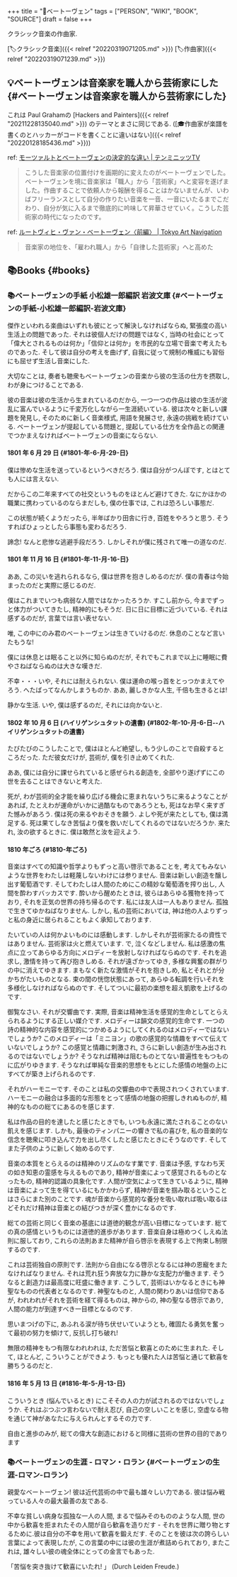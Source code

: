 +++
title = "📝ベートーヴェン"
tags = ["PERSON", "WIKI", "BOOK", "SOURCE"]
draft = false
+++

クラシック音楽の作曲家.

[🏷クラシック音楽]({{< relref "20220319071205.md" >}}) [🏷作曲家]({{< relref "20220319071239.md" >}})


## 💡ベートーヴェンは音楽家を職人から芸術家にした {#ベートーヴェンは音楽家を職人から芸術家にした}

これは Paul Grahamの [Hackers and Painters]({{< relref "20211228135040.md" >}}) のテーマとまさに同じである.
([🎓作曲家が楽譜を書くのとハッカーがコードを書くことに違いはない]({{< relref "20220128185436.md" >}}))

ref: [モーツァルトとベートーヴェンの決定的な違い | テンミニッツTV](https://10mtv.jp/pc/column/article.php?column_article_id=2520)

> こうした音楽家の位置付けを画期的に変えたのがベートーヴェンでした。ベートーヴェンを境に音楽家は「職人」から「芸術家」へと変容を遂げました。作曲することで依頼人から報酬を得ることはかないませんが、いわばフリーランスとして自分の作りたい音楽を一音、一音にいたるまでこだわり、自分が気に入るまで徹底的に吟味して昇華させていく。こうした芸術家の時代になったのです。

ref: [ルートヴィヒ・ヴァン・ベートーヴェン〈前編〉 | Tokyo Art Navigation](https://tokyoartnavi.jp/column/2834/)

> 音楽家の地位を、「雇われ職人」から「自律した芸術家」へと高めた


## 📚Books {#books}


### 📚ベートーヴェンの手紙  小松雄一郎編訳 岩波文庫 {#ベートーヴェンの手紙-小松雄一郎編訳-岩波文庫}

傑作といわれる楽曲はいずれも彼にとって解決しなければならぬ, 緊張度の高い生活上の問題であった. それは彼個人だけの問題ではなく, 当時の社会にとって「偉大とされるものは何か」「信仰とは何か」を市民的な立場で音楽で考えたものであった. そして彼は自分の考えを曲げず, 自我に従って規制の権威にも習俗にも屈せず生活し音楽にした.

大切なことは, 奏者も聴衆もベートーヴェンの音楽から彼の生活の仕方を摂取し, わが身につけることである.

彼の音楽は彼の生活から生まれているのだから, 一つ一つの作品は彼の生活が波乱に富んでいるように千変万化しながら一生涯続いている. 彼は次々と新しい課題を発見し, そのために新しく音楽様式, 用語を発展させ, 永遠の挑戦を続けている. ベートーヴェンが提起している問題と, 提起している仕方を全作品との関連でつかまえなければベートーヴェンの音楽にならない.


#### 1801 年 6 月 29 日 {#1801-年-6-月-29-日}

僕は惨めな生活を送っているというべきだろう.
僕は自分がつんぼです, とはとても人には言えない.

だからこの二年来すべての社交というものをほとんど避けてきた.
なにかほかの職業に携わっているのならまだしも,
僕の仕事では, これは恐ろしい事態だ.

この状態が続くようだったら, 半年ばかり田舎に行き, 百姓をやろうと思う.
そうすればひょっとしたら事態も変わるだろう.

諦念! なんと悲惨な逃避手段だろう. しかしそれが僕に残されて唯一の道なのだ.


#### 1801 年 11 月 16 日 {#1801-年-11-月-16-日}

ああ, この災いを逃れられるなら, 僕は世界を抱きしめるのだが.
僕の青春は今始まったのだと実際に感じるのだ.

僕はこれまでいつも病弱な人間ではなかったろうか.
すこし前から, 今までずっと体力がついてきたし, 精神的にもそうだ.
日に日に目標に近づいている. それは感ずるのだが, 言葉では言い表せない.

唯, この中にのみ君のベートーヴェンは生きていけるのだ. 休息のことなど言いたもうな!

僕には休息とは眠ること以外に知らぬのだが,
それでもこれまで以上に睡眠に費やさねばならぬのは大きな嘆きだ.

不幸・・・いや, それには耐えられない.
僕は運命の喉っ首をとっつかまえてやろう.
へたばってなんかしまうものか. ああ, 麗しきかな人生, 千倍も生きるとは!

静かな生活. いや, 僕は感ずるのだ, それには向かないと.


#### 1802 年 10 月 6 日 (ハイリゲンシュタットの遺書) {#1802-年-10-月-6-日--ハイリゲンシュタットの遺書}

たびたびのこうしたことで, 僕はほとんど絶望し,
もう少しのことで自殺するところだった.
ただ彼女だけが, 芸術が, 僕を引き止めてくれた.

ああ, 僕には自分に課せられていると感ぜられる創造を,
全部やり遂げずにこの世を去ることはできないと考えた.

死が, わが芸術的全才能を繰り広げる機会に恵まれないうちに来るようなことがあれば,
たとえわが運命がいかに過酷なものであろうとも, 死はなお早く来すぎた憾みがあろう.
僕は死の来るやおそきを願う. よしや死が来たとしても, 僕は満足する.
死は果てしなき苦悩より僕を救いだしてくれるのではないだろうか.
来たれ, 汝の欲するときに. 僕は敢然と汝を迎えよう.


#### 1810 年ごろ {#1810-年ごろ}

音楽はすべての知識や哲学よりもずっと高い啓示であることを,
考えてもみないような世界をわたしは軽蔑しないわけには参りません.
音楽は新しい創造を醸し出す葡萄酒です.
そしてわたしは人間のためにこの精妙な葡萄酒を搾り出し, 人間を酔わすバッカスです.
酔いから醒めたときは, 彼らはあらゆる獲物を持っており,
それを正気の世界の持ち帰るのです.
私には友人は一人もありません. 孤独で生きてゆかねばなりません.
しかし, 私の芸術においては,
神は他の人よりずっと私の身近に居られることもよく承知しております.

たいていの人は何かよいものには感動します.
しかしそれが芸術家たるの資性ではありません.
芸術家は火と燃えています. で, 泣くなどしません.
私は感激の焦点に立ってあらゆる方向にメロディーを放射しなければならぬのです.
それを追求し, 激情を持って再び抱きしめる. それが遠ざかってゆき,
多様な興奮の群がりの中に消えてゆきます. まもなく新たな激情がそれを抱きしめ,
私とそれとが分かちがたいものとなる.
束の間の恍惚状態にあって, あらゆる転調を行いそれを多様化しなければならぬのです. そしてついに最初の楽想を超え凱歌を上げるのです.

御覧なさい. それが交響曲です.
実際, 音楽は精神生活を感覚的生命としてとらえられるようにする正しい媒介です.
メロディーは韻文の感覚的生命です. 一つの詩の精神的な内容を感覚的につかめるようにしてくれるのはメロディーではないでしょうか? このメロディーは「ミニヨン」の歌の感覚的な情趣をすべて伝えていないでしょうか?
この感覚と情趣に刺激され, さらに新しい創造が生み出されるのではないでしょうか? そうなれば精神は阻むものとてない普遍性をもつものに広がりゆきます. そうなれば単純な音楽的思想をもとにした感情の地盤の上にすべてが築き上げられるのです.

それがハーモニーです. そのことは私の交響曲の中で表現されつくされています. ハーモニーの融合は多面的な形態をとって感情の地盤の把握しきれぬものが,
精神的なものの総てにあるのを感じます.

私は作品の目的を達したと感じたときでも,
いつも永遠に満たされることのない飢えを感じます.
しかも, 最後のティンパニーの響きで私の喜びを, 私の音楽的な信念を聴衆に叩き込んで力を出し尽くしたと感じたときにそうなのです.
そしてまた子供のように新しく始めるのです.

音楽の本質をとらえるのは精神のリズムのなす業です.
音楽は予感, すなわち天の如き知恵の霊感を与えるものであり,
精神が音楽によって感覚されるものとなったもの, 精神的認識の具象化です.
人間が空気によって生きているように,
精神は音楽によって生を得ているにもかかわらず,
精神が音楽を掴み取るということはさらにまた別のことです.
魂が音楽から感覚的な養分を吸い取れば吸い取るほどそれだけ精神は音楽との結びつきが深く豊かになるのです.

総ての芸術と同じく音楽の基底には道徳的観念が高い目標になっています. 総ての真の感情というものには道徳的進歩があります.
音楽自身は極めつくしえぬ法則に服しており,
これらの法則あまた精神が自ら啓示を表現する上で拘束し制限するのです.

これは芸術独自の原則です.
法則から自由になる啓示となるには神の恩寵をまたなければなりません.
それは荒れ狂う奔放な力に静かな支配力が働きます.
そうなると創造力は最高度に旺盛に働きます.
こうして, 芸術はいかなるときにも神聖なものの代表者となるのです.
神聖なものと, 人間の関わりあいは信仰であるが,
われわれがそれを芸術を経て得るものは, 神からの, 神の聖なる啓示であり,
人間の能力が到達すべき一目標となるのです.

思いまつげの下に, あふれる涙が待ち伏せいていようとも,
確固たる勇気を奮って最初の努力を傾けて, 反抗し打ち破れ!

無限の精神をもつ有限なわれわれは, ただ苦悩と歓喜とのために生まれた.
そして, ほとんど, こういうことができよう.
もっとも優れた人は苦悩と通じて歓喜を勝ちうるのだと.


#### 1816 年 5 月 13 日 {#1816-年-5-月-13-日}

こういうとき (悩んでいるとき) にこそその人の力が試されるのではないでしょうか.
それはぶつぶつ言わないで耐え忍び, 自己の空しいことを感じ,
空虚なる物を通じて神があなたに与えられんとするその力です.

自由と進歩のみが, 総ての偉大な創造におけると同様に芸術の世界の目的であります


### 📚ベートーヴェンの生涯 - ロマン・ロラン {#ベートーヴェンの生涯-ロマン-ロラン}

親愛なベートーヴェン! 彼は近代芸術の中で最も雄々しい力である. 彼は悩み戦っている人々の最大最善の友である.

不幸な貧しい病身な孤独な一人の人間, まるで悩みそのもののような人間, 世の中から歓喜を拒まれたその人間が自ら歓喜を造りだす - それを世界に贈り物とするために.彼は自分の不幸を用いて歓喜を鍛えだす. そのことを彼は次の誇らしい言葉によって表現したが, この言葉の中には彼の生涯が煮詰められており, またこれは, 雄々しい彼の魂全体にとっての金言でもあった.

「苦悩を突き抜けて歓喜にいたれ! 」 (Durch Leiden Freude.)
